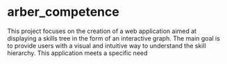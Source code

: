 # arber_competence
This project focuses on the creation of a web application aimed at displaying a skills tree in the form of an interactive graph. The main goal is to provide users with a visual and intuitive way to understand the skill hierarchy. This application meets a specific need
